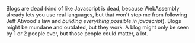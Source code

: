 Blogs are dead (kind of like Javascript is dead, because WebAssembly already lets you use real languages, but that won't stop me from following Jeff Atwood's law and *building everything possible in javascript*). Blogs might be mundane and outdated, but they work. A blog might only be seen by 1 or 2 people ever, but those people could matter, a lot.
